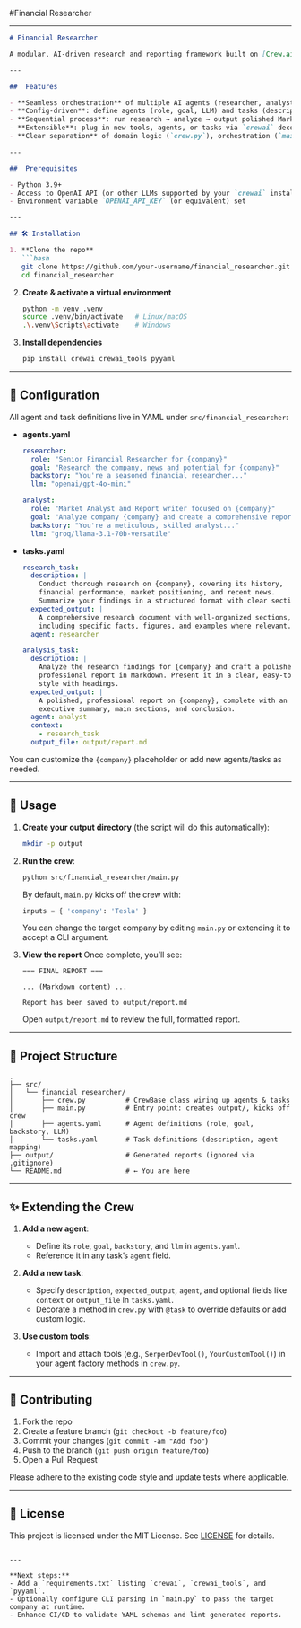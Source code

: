 #Financial Researcher

---

````markdown
# Financial Researcher

A modular, AI-driven research and reporting framework built on [Crew.ai](https://github.com/crewai/crewai). Define agents and tasks via simple YAML configs, then spin up a “crew” of LLM-powered specialists to research, analyze, and generate professional reports on any company or topic.

---

##  Features

- **Seamless orchestration** of multiple AI agents (researcher, analyst)  
- **Config-driven**: define agents (role, goal, LLM) and tasks (description, inputs, outputs) in YAML  
- **Sequential process**: run research → analyze → output polished Markdown report  
- **Extensible**: plug in new tools, agents, or tasks via `crewai` decorators  
- **Clear separation** of domain logic (`crew.py`), orchestration (`main.py`), and configuration (`agents.yaml`, `tasks.yaml`)  

---

##  Prerequisites

- Python 3.9+  
- Access to OpenAI API (or other LLMs supported by your `crewai` installation)  
- Environment variable `OPENAI_API_KEY` (or equivalent) set  

---

## 🛠️ Installation

1. **Clone the repo**  
   ```bash
   git clone https://github.com/your-username/financial_researcher.git
   cd financial_researcher
````

2. **Create & activate a virtual environment**

   ```bash
   python -m venv .venv
   source .venv/bin/activate   # Linux/macOS
   .\.venv\Scripts\activate    # Windows
   ```

3. **Install dependencies**

   ```bash
   pip install crewai crewai_tools pyyaml
   ```

---

## 🔧 Configuration

All agent and task definitions live in YAML under `src/financial_researcher`:

* **agents.yaml**

  ```yaml
  researcher:
    role: "Senior Financial Researcher for {company}"
    goal: "Research the company, news and potential for {company}"
    backstory: "You're a seasoned financial researcher..."
    llm: "openai/gpt-4o-mini"

  analyst:
    role: "Market Analyst and Report writer focused on {company}"
    goal: "Analyze company {company} and create a comprehensive report..."
    backstory: "You're a meticulous, skilled analyst..."
    llm: "groq/llama-3.1-70b-versatile"
  ```

* **tasks.yaml**

  ```yaml
  research_task:
    description: |
      Conduct thorough research on {company}, covering its history,
      financial performance, market positioning, and recent news.
      Summarize your findings in a structured format with clear sections.
    expected_output: |
      A comprehensive research document with well-organized sections,
      including specific facts, figures, and examples where relevant.
    agent: researcher

  analysis_task:
    description: |
      Analyze the research findings for {company} and craft a polished,
      professional report in Markdown. Present it in a clear, easy-to-read
      style with headings.
    expected_output: |
      A polished, professional report on {company}, complete with an
      executive summary, main sections, and conclusion.
    agent: analyst
    context:
      - research_task
    output_file: output/report.md
  ```

You can customize the `{company}` placeholder or add new agents/tasks as needed.

---

## 🎯 Usage

1. **Create your output directory** (the script will do this automatically):

   ```bash
   mkdir -p output
   ```

2. **Run the crew**:

   ```bash
   python src/financial_researcher/main.py
   ```

   By default, `main.py` kicks off the crew with:

   ```python
   inputs = { 'company': 'Tesla' }
   ```

   You can change the target company by editing `main.py` or extending it to accept a CLI argument.

3. **View the report**
   Once complete, you’ll see:

   ```
   === FINAL REPORT ===

   ... (Markdown content) ...

   Report has been saved to output/report.md
   ```

   Open `output/report.md` to review the full, formatted report.

---

## 📁 Project Structure

```text
.
├── src/
│   └── financial_researcher/
│       ├── crew.py          # CrewBase class wiring up agents & tasks
│       ├── main.py          # Entry point: creates output/, kicks off crew
│       ├── agents.yaml      # Agent definitions (role, goal, backstory, LLM)
│       └── tasks.yaml       # Task definitions (description, agent mapping)
├── output/                  # Generated reports (ignored via .gitignore)
└── README.md                # ← You are here
```

---

## ✨ Extending the Crew

1. **Add a new agent**:

   * Define its `role`, `goal`, `backstory`, and `llm` in `agents.yaml`.
   * Reference it in any task’s `agent` field.

2. **Add a new task**:

   * Specify `description`, `expected_output`, `agent`, and optional fields like `context` or `output_file` in `tasks.yaml`.
   * Decorate a method in `crew.py` with `@task` to override defaults or add custom logic.

3. **Use custom tools**:

   * Import and attach tools (e.g., `SerperDevTool()`, `YourCustomTool()`) in your agent factory methods in `crew.py`.

---

## 🤝 Contributing

1. Fork the repo
2. Create a feature branch (`git checkout -b feature/foo`)
3. Commit your changes (`git commit -am "Add foo"`)
4. Push to the branch (`git push origin feature/foo`)
5. Open a Pull Request

Please adhere to the existing code style and update tests where applicable.

---

## 📄 License

This project is licensed under the MIT License. See [LICENSE](LICENSE) for details.

```

---

**Next steps:**
- Add a `requirements.txt` listing `crewai`, `crewai_tools`, and `pyyaml`.
- Optionally configure CLI parsing in `main.py` to pass the target company at runtime.
- Enhance CI/CD to validate YAML schemas and lint generated reports.
```
